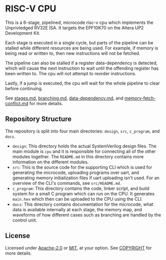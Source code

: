 # RISC-V CPU

This is a 6-stage, pipelined, microcode risc-v cpu which implements the Unprivledged RV32E ISA. It targets the EPF10K70 on the Altera UP2 Development Kit.

Each stage is executed in a single cycle, but parts of the pipeline can be stalled while different resources are being used. For example, if memory is being read or written to, then new instructions will not be fetched.

The pipeline can also be stalled if a register data-dependency is detected, which will cause the next instruction to wait until the offending register has been written to. The cpu will not attempt to reorder instructions.

Lastly, if a jump is executed, the cpu will wait for the whole pipeline to clear before continuing.

See [stages.md](./docs/stages.md), [branching.md](./docs/branching.md), [data-dependency.md](./docs/data-dependency.md), and [memory-fetch-conflict.md](./docs/memory-fetch-conflict.md) for more details.

## Repository Structure

The repository is split into four main directories: `design`, `src`, `c_program`, and `docs`.

- `design`: This directory holds the actual SystemVerilog design files. The main module is `cpu` and it is responsible for connecting all of the other modules together. The `README.md` in this directory contains more information on the different modules.
- `src`: This is the source code for the supporting CLI which is used for generating the microcode, uploading programs over uart, and generating memory initialization files if uart uploading isn't used. For an overview of the CLI's commands, see `src/README.md`.
- `c_program`: This directory contains the code, linker script, and build system for a small C program which can run on the CPU. It generates `main.hex` which then can be uploaded to the CPU using the CLI.
- `docs`: This directory contains documentation for the microcode, what data is available internally at each stage, the memory map, and waveforms of how different cases such as branching are handled by the control unit.

## License

Licensed under [Apache-2.0](http://www.apache.org/licenses/LICENSE-2.0) or [MIT](http://opensource.org/licenses/MIT), at your option. See [COPYRIGHT](./COPYRIGHT) for more details.
